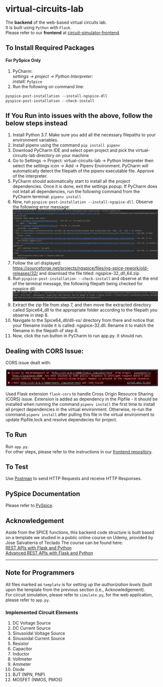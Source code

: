 # virtual-circuits-lab
The **backend** of the web-based virtual circuits lab.  
It is built using `Python` with `Flask`.  
Please refer to our **frontend** at [circuit-simulator-frontend](https://github.com/YukaiZhang2019/circuit-simulator-frontend).

## To Install Required Packages
#### For PySpice Only
1. PyCharm:  
    *settings -> project -> Python Interpreter:*  
        *install:* `PySpice`
2. Run the following on command line:
```
pyspice-post-installation --install-ngspice-dll
pyspice-post-installation --check-install
```

## If You Run into issues with the above, follow the below steps instead
1. Install Python 3.7. Make sure you add all the necessary filepaths to your environment variables.
2. Install pipenv using the command `pip install pipenv`
3. Download PyCharm IDE and select open project and pick the virtual-circuits-lab directory on your machine
4. Go to Settings -> Project: virtual-circuits-lab -> Python Interpreter then select the settings icon -> Add -> Pipenv Environment. PyCharm will automatically detect the filepath of the pipenv executable file. Approve of the interpreter. 
5. PyCharm should automatically start to install all the project dependencies. Once it is done, exit the settings popup. If PyCharm does not intall all dependencies, run the following command from the PyCharm terminal: `pipenv install`
6. Now, run `pyspice-post-installation --install-ngspice-dll`. Observe the following error message: <img src="README_Images/error installing ngspice dll.PNG" alt="Error message">
7. Follow the url displayed: https://sourceforge.net/projects/ngspice/files/ng-spice-rework/old-releases/32/ and download the file titled: ngspice-32_dll_64.zip
8.  Run `pyspice-post-installation --check-install` and observe at the end of the terminal message, the following filepath being checked for ngspice dll: <img src="README_Images/filepath required.PNG" alt="Filepath required">
9.  Extract the zip file from step 7, and then move the extracted directory called Spice64_dll to the appropriate folder according to the filepath you observe in step 8. 
10. Navigate to the Spice64_dll/dll-vs/ directory from there and notice that your filename inside it is called: ngspice-32.dll. Rename it to match the filename in the filepath of step 8. 
11. Now, click the run button in PyCharm to run app.py. It should run. 

## Dealing with CORS Issue:
CORS issue dealt with: 

<img src="README_Images/CORS_issue.PNG" alt="CORS Issue">

Used Flask extension `flask-cors` to handle Cross Origin Resource Sharing (CORS) issue. Extension is added as dependency in the Pipfile - it should be installed when running the command `pipenv install` the first time to install all project dependencies in the virtual environment. Otherwise, re-run the command `pipenv install` after pulling this file in the virtual environment to update Pipfile.lock and resolve dependecies for project.

## To Run
Run `app.py`.  
For other steps, please refer to the instructions in our [frontend repository](https://github.com/YukaiZhang2019/circuit-simulator-frontend).

## To Test
Use [Postman](https://www.postman.com/) to send HTTP Requests and receive HTTP Responses.

## PySpice Documentation
Please refer to [PySpice](https://github.com/FabriceSalvaire/PySpice).

## Acknowledgement
Aside from the SPICE functions, this backend code structure is built based on a template we studied in a public online course on Udemy, provided by Jose Salvatierra of Teclado
The course can be found here:  
[REST APIs with Flask and Python](https://www.udemy.com/share/1026WUAEAaeFlTQnkF/)  
[Advanced REST APIs with Flask and Python](https://www.udemy.com/share/101sjYAEAaeFlTQnkF/)

---

## Note for Programmers
All files marked as `template` is for setting up the *authorization levels* (built upon the template from the previous section (i.e., Acknowledgement).  
For circuit simulation, please refer to `simulate.py`, for the web application, please refer to `app.py`.

### Implemented Circuit Elements
1. DC Voltage Source
2. DC Current Source
3. Sinusoidal Voltage Source
4. Sinusoidal Current Source
5. Resistor
6. Capacitor
7. Inductor
8. Voltmeter
9. Ammeter
10. Diode
11. BJT (NPN, PNP)
12. MOSFET (NMOS, PMOS)
